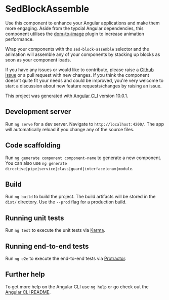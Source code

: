 # SedBlockAssemble
Use this component to enhance your Angular applications and make them more 
engaging. Aside from the typcial Angular dependencies, this component utilises 
the [dom-to-image](https://github.com/tsayen/dom-to-image) plugin to increase 
animation performance.

Wrap your components with the `sed-block-assemble` selector and the animation 
will assemble any of your components by stacking up blocks as soon as your 
component loads.

If you have any issues or would like to contribute, please raise a 
[Github issue](https://github.com/saedwards/sed-block-assemble/issues) or a pull 
request with new changes. If you think the component doesn't quite fit your 
needs and could be improved, you're very welcome to start a discussion about 
new feature requests/changes by raising an issue.

This project was generated with [Angular CLI](https://github.com/angular/angular-cli) version 10.0.1.

## Development server

Run `ng serve` for a dev server. Navigate to `http://localhost:4200/`. The app will automatically reload if you change any of the source files.

## Code scaffolding

Run `ng generate component component-name` to generate a new component. You can also use `ng generate directive|pipe|service|class|guard|interface|enum|module`.

## Build

Run `ng build` to build the project. The build artifacts will be stored in the `dist/` directory. Use the `--prod` flag for a production build.

## Running unit tests

Run `ng test` to execute the unit tests via [Karma](https://karma-runner.github.io).

## Running end-to-end tests

Run `ng e2e` to execute the end-to-end tests via [Protractor](http://www.protractortest.org/).

## Further help

To get more help on the Angular CLI use `ng help` or go check out the [Angular CLI README](https://github.com/angular/angular-cli/blob/master/README.md).

